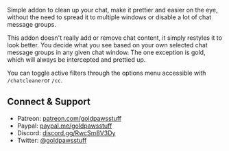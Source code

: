 Simple addon to clean up your chat, make it prettier and easier on the eye, without the need to spread it to multiple windows or disable a lot of chat message groups.

This addon doesn't really add or remove chat content, it simply restyles it to look better. You decide what you see based on your own selected chat message groups in any given chat window. The one exception is gold, which will always be intercepted and prettied up.

You can toggle active filters through the options menu accessible with `/chatcleaner`or `/cc`.

## Connect & Support
* Patreon: [patreon.com/goldpawsstuff](https://www.patreon.com/goldpawsstuff)
* Paypal: [paypal.me/goldpawsstuff](https://www.paypal.me/goldpawsstuff)
* Discord: [discord.gg/RwcSm8V3Dy](https://discord.gg/RwcSm8V3Dy)
* Twitter: [@goldpawsstuff](https://twitter.com/goldpawsstuff)
